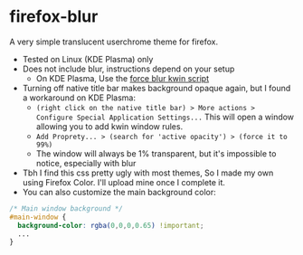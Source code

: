 # firefox-blur
A very simple translucent userchrome theme for firefox.

- Tested on Linux (KDE Plasma) only
- Does not include blur, instructions depend on your setup
  - On KDE Plasma, Use the [force blur kwin script](https://store.kde.org/p/1294604/)
- Turning off native title bar makes background opaque again, but I found a workaround on KDE Plasma:
  - `(right click on the native title bar) > More actions > Configure Special Application Settings...` This will open a window allowing you to add kwin window rules.
  - `Add Proprety... > (search for 'active opacity') > (force it to 99%)`
  - The window will always be 1% transparent, but it's impossible to notice, especially with blur
- Tbh I find this css pretty ugly with most themes, So I made my own using Firefox Color. I'll upload mine once I complete it.
- You can also customize the main background color:
```css
/* Main window background */
#main-window {
  background-color: rgba(0,0,0,0.65) !important;
  ...
}
```
